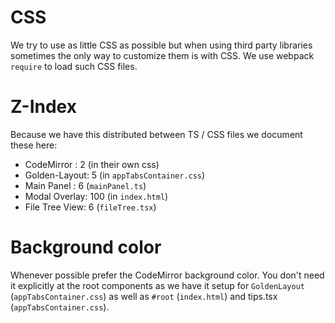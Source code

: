 # CSS

We try to use as little CSS as possible but when using third party libraries sometimes the only way to customize them is with CSS. We use webpack `require` to load such CSS files.

# Z-Index
Because we have this distributed between TS / CSS files we document these here:

* CodeMirror : 2 (in their own css)
* Golden-Layout: 5 (in `appTabsContainer.css`)
* Main Panel : 6 (`mainPanel.ts`)
* Modal Overlay: 100 (in `index.html`)
* File Tree View: 6 (`fileTree.tsx`)

# Background color
Whenever possible prefer the CodeMirror background color. You don't need it explicitly at the root components as we have it setup for `GoldenLayout` (`appTabsContainer.css`) as well as `#root` (`index.html`) and tips.tsx (`appTabsContainer.css`).
